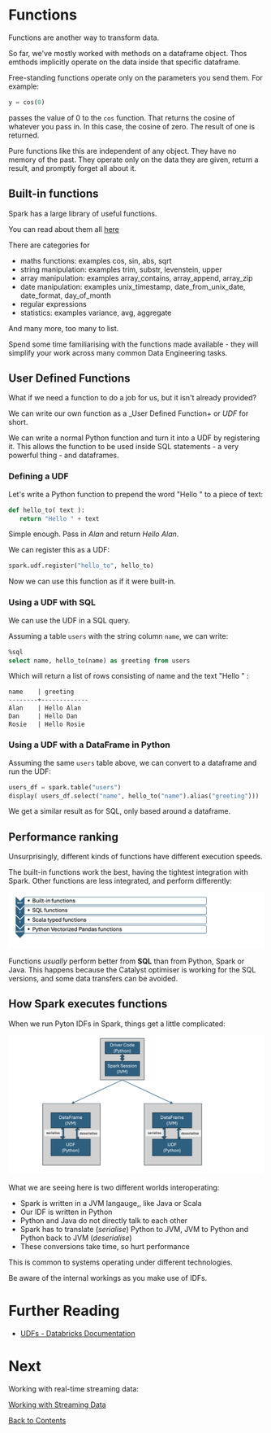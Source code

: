 # Functions
Functions are another way to transform data. 

So far, we've mostly worked with methods on a dataframe object. Thos emthods implicitly operate on the data inside that specific dataframe.

Free-standing functions operate only on the parameters you send them. For example:

```python
y = cos(0)
```

passes the value of 0 to the `cos` function. That returns the cosine of whatever you pass in. In this case, the cosine of zero. The result of one is returned.

Pure functions like this are independent of any object. They have no memory of the past. They operate only on the data they are given, return a result, and promptly forget all about it.

## Built-in functions
Spark has a large library of useful functions. 

You can read about them all [here](https://spark.apache.org/docs/latest/api/sql/index.html)

There are categories for
- maths functions: examples cos, sin, abs, sqrt
- string manipulation: examples trim, substr, levenstein, upper
- array manipulation: examples array_contains, array_append, array_zip
- date manipulation: examples unix_timestamp, date_from_unix_date, date_format, day_of_month
- regular expressions
- statistics: examples variance, avg, aggregate

And many more, too many to list. 

Spend some time familiarising with the functions made available - they will simplify your work across many common Data Engineering tasks.

## User Defined Functions
What if we need a function to do a job for us, but it isn't already provided?

We can write our own function as a _User Defined Function+ or _UDF_ for short.

We can write a normal Python function and turn it into a UDF by registering it. This allows the function to be used inside SQL statements - a very powerful thing - and dataframes.

### Defining a UDF
Let's write a Python function to prepend the word "Hello " to a piece of text:

```Python
def hello_to( text ):
   return "Hello " + text
```

Simple enough. Pass in _Alan_ and return _Hello Alan_.

We can register this as a UDF:

```python
spark.udf.register("hello_to", hello_to)
```

Now we can use this function as if it were built-in.

### Using a UDF with SQL
We can use the UDF in a SQL query. 

Assuming a table `users` with the string column `name`, we can write:

```sql
%sql
select name, hello_to(name) as greeting from users
```

Which will return a list of rows consisting of name and the text "Hello " <name>:

```text
name    | greeting
--------+-------------
Alan    | Hello Alan
Dan     | Hello Dan
Rosie   | Hello Rosie
```

### Using a UDF with a DataFrame in Python
Assuming the same `users` table above, we can convert to a dataframe and run the UDF:

```python
users_df = spark.table("users")
display( users_df.select("name", hello_to("name").alias("greeting")))
```

We get a similar result as for SQL, only based around a dataframe.

## Performance ranking
Unsurprisingly, different kinds of functions have different execution speeds.

The built-in functions work the best, having the tightest integration with Spark. Other functions are less integrated, and perform differently:

![Function type performance ranking](/images/udf-performance-ranking.png)

Functions _usually_ perform better from __SQL__ than from Python, Spark or Java. This happens because the Catalyst optimiser is working for the SQL versions, and some data transfers can be avoided.

## How Spark executes functions
When we run Pyton IDFs in Spark, things get a little complicated:

![Execution path and conversion to and from JVM to Python](/images/udf-execution.png)

What we are seeing here is two different worlds interoperating:

- Spark is written in a JVM langauge,, like Java or Scala
- Our IDF is written in Python
- Python and Java do not directly talk to each other
- Spark has to translate (_serialise_) Python to JVM, JVM to Python and Python back to JVM (_deserialise_)
- These conversions take time, so hurt performance

This is common to systems operating under different technologies. 

Be aware of the internal workings as you make use of IDFs.

# Further Reading
- [UDFs - Databricks Documentation](https://docs.databricks.com/aws/en/udf/)
  
# Next
Working with real-time streaming data:

[Working with Streaming Data](/streaming.md)

[Back to Contents](/contents.md)
